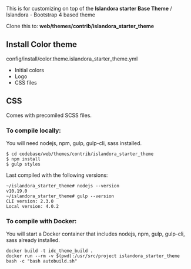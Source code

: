 This is for customizing on top of the __Islandora starter Base Theme__ / Islandora - Bootstrap 4 based theme

Clone this to: __web/themes/contrib/islandora_starter_theme__

## Install Color theme
config/install/color.theme.islandora_starter_theme.yml
* Initial colors
* Logo
* CSS files

## CSS
Comes with precomiled SCSS files. 

### To compile locally:
You will need nodejs, npm, gulp, gulp-cli, sass installed.
```
$ cd codebase/web/themes/contrib/islandora_starter_theme
$ npm install
$ gulp styles
```

Last compiled with the following versions:
```
~/islandora_starter_theme# nodejs --version
v10.19.0
~/islandora_starter_theme# gulp --version
CLI version: 2.3.0
Local version: 4.0.2
```

### To compile with Docker:
You will start a Docker container that includes nodejs, npm, gulp, gulp-cli, sass already installed.
```shell
docker build -t idc_theme_build .
docker run --rm -v $(pwd):/usr/src/project islandora_starter_theme bash -c "bash autobuild.sh"
```
